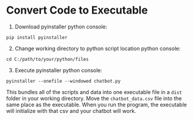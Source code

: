 # Convert Code to Executable

1. Download pyinstaller
python console:
```
pip install pyinstaller
```

2. Change working directory to python script location
python console:
```
cd C:/path/to/your/python/files
```

3. Execute pyinstaller
python console:
```
pyinstaller --onefile --windowed chatbot.py
```
This bundles all of the scripts and data into one executable file in a `dist` folder in your working directory. Move the `chatbot_data.csv` file into the same place as the executable. When you run the program, the executable will initialize with that csv and your chatbot will work. 

